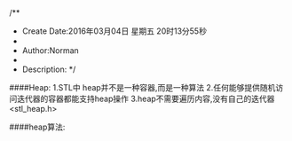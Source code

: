 /**
* Create Date:2016年03月04日 星期五 20时13分55秒
* 
* Author:Norman
* 
* Description: 
*/

####Heap:
    1.STL中 heap并不是一种容器,而是一种算法
    2.任何能够提供随机访问迭代器的容器都能支持heap操作
    3.heap不需要遍历内容,没有自己的迭代器 <stl_heap.h>

####heap算法:

